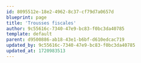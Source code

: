 ```yaml
---
id: 8095512e-18e2-4962-8c37-cf79d7a0657d
blueprint: page
title: 'Trousses fiscales'
author: 9c55616c-7340-47e9-bc83-f0bc3da40785
template: default
parent: d9500886-ab18-43e1-b6bf-d610edcac719
updated_by: 9c55616c-7340-47e9-bc83-f0bc3da40785
updated_at: 1720983513
---
```


